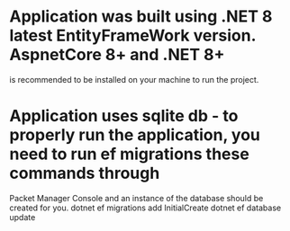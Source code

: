 # Application was built using .NET 8 latest EntityFrameWork version. AspnetCore 8+ and .NET 8+ 
is recommended to be installed on your machine to run the project.
# Application uses sqlite db - to properly run the application, you need to run ef migrations these commands through 
Packet Manager Console and an instance of the database should be created for you.
dotnet ef migrations add InitialCreate
dotnet ef database update
